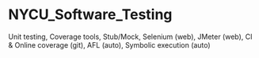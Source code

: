 # NYCU_Software_Testing
Unit testing, Coverage tools, Stub/Mock, Selenium (web), JMeter (web), CI &amp; Online coverage (git), AFL (auto), Symbolic execution (auto)
